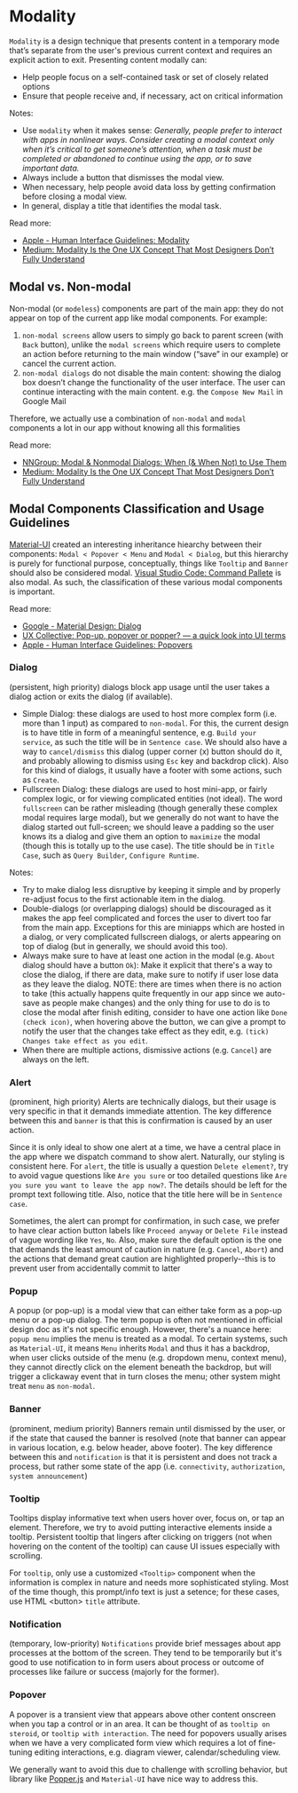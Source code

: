 # Modality

`Modality` is a design technique that presents content in a temporary mode that’s separate from the user's previous current context and requires an explicit action to exit. Presenting content modally can:

- Help people focus on a self-contained task or set of closely related options
- Ensure that people receive and, if necessary, act on critical information

Notes:

- Use `modality` when it makes sense: _Generally, people prefer to interact with apps in nonlinear ways. Consider creating a modal context only when it’s critical to get someone’s attention, when a task must be completed or abandoned to continue using the app, or to save important data._
- Always include a button that dismisses the modal view.
- When necessary, help people avoid data loss by getting confirmation before closing a modal view.
- In general, display a title that identifies the modal task.

Read more:

- [Apple - Human Interface Guidelines: Modality](https://developer.apple.com/design/human-interface-guidelines/ios/app-architecture/modality/)
- [Medium: Modality Is the One UX Concept That Most Designers Don’t Fully Understand](https://uxplanet.org/modality-the-one-ux-concept-you-need-to-understand-when-designing-intuitive-user-interfaces-e5e941c7acb1)

## Modal vs. Non-modal

Non-modal (or `modeless`) components are part of the main app: they do not appear on top of the current app like modal components. For example:

1. `non-modal screens` allow users to simply go back to parent screen (with `Back` button), unlike the `modal screens` which require users to complete an action before returning to the main window (“save” in our example) or cancel the current action.
2. `non-modal dialogs` do not disable the main content: showing the dialog box doesn’t change the functionality of the user interface. The user can continue interacting with the main content. e.g. the `Compose New Mail` in Google Mail

Therefore, we actually use a combination of `non-modal` and `modal` components a lot in our app without knowing all this formalities

Read more:

- [NNGroup: Modal & Nonmodal Dialogs: When (& When Not) to Use Them](https://www.nngroup.com/articles/modal-nonmodal-dialog/#:~:text=In%20situations%20where%20the%20task,them%20if%20they%20are%20irrelevant.)
- [Medium: Modality Is the One UX Concept That Most Designers Don’t Fully Understand](https://uxplanet.org/modality-the-one-ux-concept-you-need-to-understand-when-designing-intuitive-user-interfaces-e5e941c7acb1)

## Modal Components Classification and Usage Guidelines

[Material-UI](https://material-ui.com/) created an interesting inheritance hiearchy between their components: `Modal < Popover < Menu` and `Modal < Dialog`, but this hierarchy is purely for functional purpose, conceptually, things like `Tooltip` and `Banner` should also be considered modal. [Visual Studio Code: Command Pallete](https://code.visualstudio.com/docs/getstarted/userinterface#_command-palette) is also modal. As such, the classification of these various modal components is important.

Read more:

- [Google - Material Design: Dialog](https://material.io/components/dialogs)
- [UX Collective: Pop-up, popover or popper? — a quick look into UI terms](https://uxdesign.cc/pop-up-popover-or-popper-a-quick-look-into-ui-terms-cb4114fca2a)
- [Apple - Human Interface Guidelines: Popovers](https://developer.apple.com/design/human-interface-guidelines/ios/views/popovers/)

### Dialog

(persistent, high priority) dialogs block app usage until the user takes a dialog action or exits the dialog (if available).

- Simple Dialog: these dialogs are used to host more complex form (i.e. more than 1 input) as compared to `non-modal`. For this, the current design is to have title in form of a meaningful sentence, e.g. `Build your service`, as such the title will be in `Sentence case`. We should also have a way to `cancel/dismiss` this dialog (upper corner (x) button should do it, and probably allowing to dismiss using `Esc` key and backdrop click). Also for this kind of dialogs, it usually have a footer with some actions, such as `Create`.
- Fullscreen Dialog: these dialogs are used to host mini-app, or fairly complex logic, or for viewing complicated entities (not ideal). The word `fullscreen` can be rather misleading (though generally these complex modal requires large modal), but we generally do not want to have the dialog started out full-screen; we should leave a padding so the user knows its a dialog and give them an option to `maximize` the modal (though this is totally up to the use case). The title should be in `Title Case`, such as `Query Builder`, `Configure Runtime`.

Notes:

- Try to make dialog less disruptive by keeping it simple and by properly re-adjust focus to the first actionable item in the dialog.
- Double-dialogs (or overlapping dialogs) should be discouraged as it makes the app feel complicated and forces the user to divert too far from the main app. Exceptions for this are miniapps which are hosted in a dialog, or very complicated fullscreen dialogs, or alerts appearing on top of dialog (but in generally, we should avoid this too).
- Always make sure to have at least one action in the modal (e.g. `About` dialog should have a button `Ok`): Make it explicit that there's a way to close the dialog, if there are data, make sure to notify if user lose data as they leave the dialog. NOTE: there are times when there is no action to take (this actually happens quite frequently in our app since we auto-save as people make changes) and the only thing for use to do is to close the modal after finish editing, consider to have one action like `Done (check icon)`, when hovering above the button, we can give a prompt to notify the user that the changes take effect as they edit, e.g. `(tick) Changes take effect as you edit`.
- When there are multiple actions, dismissive actions (e.g. `Cancel`) are always on the left.

### Alert

(prominent, high priority) Alerts are technically dialogs, but their usage is very specific in that it demands immediate attention. The key difference between this and `banner` is that this is confirmation is caused by an user action.

Since it is only ideal to show one alert at a time, we have a central place in the app where we dispatch command to show alert. Naturally, our styling is consistent here. For `alert`, the title is usually a question `Delete element?`, try to avoid vague questions like `Are you sure` or too detailed questions like `Are you sure you want to leave the app now?`. The details should be left for the prompt text following title. Also, notice that the title here will be in `Sentence case`.

Sometimes, the alert can prompt for confirmation, in such case, we prefer to have clear action button labels like `Proceed anyway` or `Delete File` instead of vague wording like `Yes`, `No`. Also, make sure the default option is the one that demands the least amount of caution in nature (e.g. `Cancel`, `Abort`) and the actions that demand great caution are highlighted properly--this is to prevent user from accidentally commit to latter

### Popup

A popup (or pop-up) is a modal view that can either take form as a pop-up menu or a pop-up dialog. The term popup is often not mentioned in official design doc as it's not specific enough. However, there's a nuance here: `popup menu` implies the menu is treated as a modal. To certain systems, such as `Material-UI`, it means `Menu` inherits `Modal` and thus it has a backdrop, when user clicks outside of the menu (e.g. dropdown menu, context menu), they cannot directly click on the element beneath the backdrop, but will trigger a clickaway event that in turn closes the menu; other system might treat `menu` as `non-modal`.

### Banner

(prominent, medium priority) Banners remain until dismissed by the user, or if the state that caused the banner is resolved (note that banner can appear in various location, e.g. below header, above footer). The key difference between this and `notification` is that it is persistent and does not track a process, but rather some state of the app (i.e. `connectivity`, `authorization`, `system announcement`)

### Tooltip

Tooltips display informative text when users hover over, focus on, or tap an element. Therefore, we try to avoid putting interactive elements inside a tooltip. Persistent tooltip that lingers after clicking on triggers (not when hovering on the content of the tooltip) can cause UI issues especially with scrolling.

For `tooltip`, only use a customized `<Tooltip>` component when the information is complex in nature and needs more sophisticated styling. Most of the time though, this prompt/info text is just a setence; for these cases, use HTML \<button\> `title` attribute.

### Notification

(temporary, low-priority) `Notifications` provide brief messages about app processes at the bottom of the screen. They tend to be temporarily but it's good to use notification to in form users about process or outcome of processes like failure or success (majorly for the former).

### Popover

A popover is a transient view that appears above other content onscreen when you tap a control or in an area. It can be thought of as `tooltip on steroid`, or `tooltip with interaction`. The need for popovers usually arises when we have a very complicated form view which requires a lot of fine-tuning editing interactions, e.g. diagram viewer, calendar/scheduling view.

We generally want to avoid this due to challenge with scrolling behavior, but library like [Popper.js](https://popper.js.org/) and `Material-UI` have nice way to address this.
